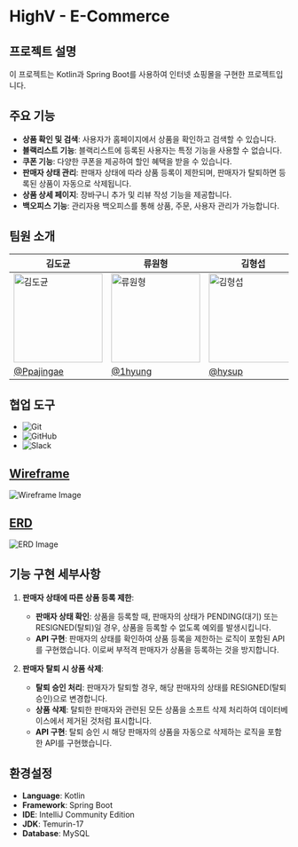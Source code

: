 # HighV - E-Commerce

## 프로젝트 설명

이 프로젝트는 Kotlin과 Spring Boot를 사용하여 인터넷 쇼핑몰을 구현한 프로젝트입니다.

## 주요 기능

- **상품 확인 및 검색**: 사용자가 홈페이지에서 상품을 확인하고 검색할 수 있습니다.
- **블랙리스트 기능**: 블랙리스트에 등록된 사용자는 특정 기능을 사용할 수 없습니다.
- **쿠폰 기능**: 다양한 쿠폰을 제공하여 할인 혜택을 받을 수 있습니다.
- **판매자 상태 관리**: 판매자 상태에 따라 상품 등록이 제한되며, 판매자가 탈퇴하면 등록된 상품이 자동으로 삭제됩니다.
- **상품 상세 페이지**: 장바구니 추가 및 리뷰 작성 기능을 제공합니다.
- **백오피스 기능**: 관리자용 백오피스를 통해 상품, 주문, 사용자 관리가 가능합니다.

## 팀원 소개

<table align="center">
    <thead>
        <tr>
            <th style="text-align:center;">김도균</th>
            <th style="text-align:center;">류원형</th>
            <th style="text-align:center;">김형섭</th>
            <th style="text-align:center;">최민수</th>
            <th style="text-align:center;">정혜린</th>
        </tr>
    </thead>
    <tbody>
        <tr>
            <td><a href="https://ibb.co/XytT1N0"><img width="160" src="https://github.com/user-attachments/assets/6f90a5f2-4368-45e5-b9a7-2c64ce5aa3ae" alt="김도균"></a></td>
            <td><a href="https://ibb.co/XytT1N0"><img width="160" src="https://i.ibb.co/SQBpbWY/DALL-E-2024-06-18-22-05-45-An-illustration-of-a-young-boy-who-loves-boxing-and-is-also-a-developer-i.png" alt="류원형"></a></td>
            <td><a href="https://imgbb.com/"><img width="160" src="https://i.ibb.co/z4t29cZ/162294237.png" alt="김형섭"></a></td>
            <td><a href="https://imgbb.com/"><img width="160" src="https://ca.slack-edge.com/T07BXLG6UF8-U07BPNS8CTZ-26ee1b54322e-512" alt="최민수"></a></td>
            <td><a href="https://imgbb.com/"><img width="160" src="https://ca.slack-edge.com/T07BXLG6UF8-U07BPNS64PR-26ce5573acdd-512" alt="정혜린"></a></td>
        </tr>
        <tr>
            <td><a href="https://github.com/Ppajingae">@Ppajingae</a></td>
            <td><a href="https://github.com/1hyung">@1hyung</a></td>
            <td><a href="https://github.com/hysup">@hysup</a></td>
            <td><a href="https://github.com/HifumiAlice">@HifumiAlice</a></td>
            <td><a href="https://github.com/DEVxMOON">@DEVxMOON</a></td>
        </tr>
    </tbody>
</table>

## 협업 도구

- ![Git](https://img.shields.io/badge/Git-F05032?style=flat-square&logo=git&logoColor=white)
- ![GitHub](https://img.shields.io/badge/GitHub-181717?style=flat-square&logo=github&logoColor=white)
- ![Slack](https://img.shields.io/badge/Slack-4A154B?style=flat-square&logo=slack&logoColor=white)

## [Wireframe](https://www.figma.com/design/Pcn6VeErcGenAJxDOor9SG/Spa-2%EC%A1%B0-%EC%B5%9C%EC%A2%85?node-id=0-1&t=YT5Oho8LHWcjdKjn-0)

![Wireframe Image](https://github.com/user-attachments/assets/cd24b2ca-ed0f-4b69-987c-9f70445bbf58)

## [ERD](https://www.figma.com/board/9tp3ICiW8Z5K6XbrL9iiQ9/%EC%8B%A4%EC%A0%84%ED%94%84%EB%A1%9C%EC%A0%9D%ED%8A%B8-5%EC%A1%B0?node-id=128-646&t=zWtge9vkIq5qf5xp-0)

![ERD Image](https://github.com/user-attachments/assets/e6da319d-a03c-4490-945c-daffd647a00d)

## 기능 구현 세부사항

1. **판매자 상태에 따른 상품 등록 제한**:
    - **판매자 상태 확인**: 상품을 등록할 때, 판매자의 상태가 PENDING(대기) 또는 RESIGNED(탈퇴)일 경우, 상품을 등록할 수 없도록 예외를 발생시킵니다.
    - **API 구현**: 판매자의 상태를 확인하여 상품 등록을 제한하는 로직이 포함된 API를 구현했습니다. 이로써 부적격 판매자가 상품을 등록하는 것을 방지합니다.

2. **판매자 탈퇴 시 상품 삭제**:
    - **탈퇴 승인 처리**: 판매자가 탈퇴할 경우, 해당 판매자의 상태를 RESIGNED(탈퇴 승인)으로 변경합니다.
    - **상품 삭제**: 탈퇴한 판매자와 관련된 모든 상품을 소프트 삭제 처리하여 데이터베이스에서 제거된 것처럼 표시합니다.
    - **API 구현**: 탈퇴 승인 시 해당 판매자의 상품을 자동으로 삭제하는 로직을 포함한 API를 구현했습니다.


## 환경설정

- **Language**: Kotlin
- **Framework**: Spring Boot
- **IDE**: IntelliJ Community Edition
- **JDK**: Temurin-17
- **Database**: MySQL
